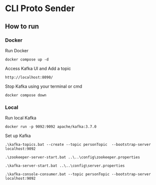 # CLI Proto Sender

## How to run

### Docker

Run Docker

```
docker compose up -d
```

Access Kafka UI and Add a topic

```
http://localhost:8090/
```

Stop Kafka using your terminal or cmd
```
docker compose down
```

### Local

Run local Kafka

```
docker run -p 9092:9092 apache/kafka:3.7.0
```

Set up Kafka

```
.\kafka-topics.bat --create --topic personTopic  --bootstrap-server localhost:9092

.\zookeeper-server-start.bat ..\..\config\zookeeper.properties

.\kafka-server-start.bat ..\..\config\server.properties

.\kafka-console-consumer.bat --topic personTopic --bootstrap-server localhost:9092
```
